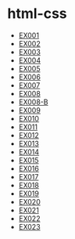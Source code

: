 # html-css
<ul>
    <li><a href="https://jhonatanccsouza.github.io/html-css/exercicios/ex001/">EX001</a></li>
    <li><a href="https://jhonatanccsouza.github.io/html-css/exercicios/ex002">EX002</a></li>
    <li><a href="https://jhonatanccsouza.github.io/html-css/exercicios/ex003">EX003</a></li>
    <li><a href="https://jhonatanccsouza.github.io/html-css/exercicios/ex004">EX004</a></li>
    <li><a href="https://jhonatanccsouza.github.io/html-css/exercicios/ex005">EX005</a></li>
    <li><a href="https://jhonatanccsouza.github.io/html-css/exercicios/ex006">EX006</a></li>
    <li><a href="https://jhonatanccsouza.github.io/html-css/exercicios/ex007">EX007</a></li>
    <li><a href="https://jhonatanccsouza.github.io/html-css/exercicios/ex008">EX008</a></li>
    <li><a href="https://jhonatanccsouza.github.io/html-css/exercicios/ex008b">EX008-B</a></li>
    <li><a href="https://jhonatanccsouza.github.io/html-css/exercicios/ex009">EX009</a></li>
    <li><a href="https://jhonatanccsouza.github.io/html-css/exercicios/ex010">EX010</a></li>
    <li><a href="https://jhonatanccsouza.github.io/html-css/exercicios/ex011">EX011</a></li>
    <li><a href="https://jhonatanccsouza.github.io/html-css/exercicios/ex012">EX012</a></li>
    <li><a href="https://jhonatanccsouza.github.io/html-css/exercicios/ex013">EX013</a></li>
    <li><a href="https://jhonatanccsouza.github.io/html-css/exercicios/ex014">EX014</a></li>
    <li><a href="https://jhonatanccsouza.github.io/html-css/exercicios/ex015">EX015</a></li>
    <li><a href="https://jhonatanccsouza.github.io/html-css/exercicios/ex016">EX016</a></li>
    <li><a href="https://jhonatanccsouza.github.io/html-css/exercicios/ex017">EX017</a></li>
    <li><a href="https://jhonatanccsouza.github.io/html-css/exercicios/ex018">EX018</a></li>
    <li><a href="https://jhonatanccsouza.github.io/html-css/exercicios/ex019">EX019</a></li>
    <li><a href="https://jhonatanccsouza.github.io/html-css/exercicios/ex020">EX020</a></li>
    <li><a href="https://jhonatanccsouza.github.io/html-css/exercicios/ex021">EX021</a></li>
    <li><a href="https://jhonatanccsouza.github.io/html-css/exercicios/ex022">EX022</a></li>
    <li><a href="https://jhonatanccsouza.github.io/html-css/exercicios/ex023">EX023</a></li>
</ul>
